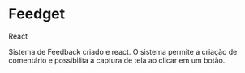 # Feedget
React

Sistema de Feedback criado e react. O sistema permite a criação de comentário e possibilita a captura de tela ao clicar em um botão.

